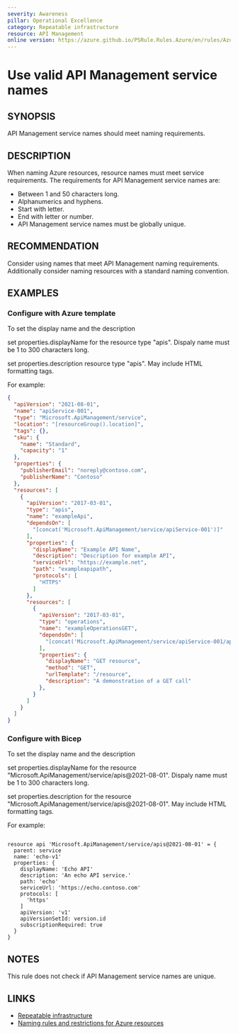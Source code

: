 ```yaml
---
severity: Awareness
pillar: Operational Excellence
category: Repeatable infrastructure
resource: API Management
online version: https://azure.github.io/PSRule.Rules.Azure/en/rules/Azure.APIM.Name/
---
```


# Use valid API Management service names

## SYNOPSIS

API Management service names should meet naming requirements.

## DESCRIPTION

When naming Azure resources, resource names must meet service requirements.
The requirements for API Management service names are:

- Between 1 and 50 characters long.
- Alphanumerics and hyphens.
- Start with letter.
- End with letter or number.
- API Management service names must be globally unique.

## RECOMMENDATION

Consider using names that meet API Management naming requirements.
Additionally consider naming resources with a standard naming convention.

## EXAMPLES

### Configure with Azure template

To set the display name and the description

set properties.displayName	for the resource type "apis". Dispaly name must be 1 to 300 characters long.

set	properties.description resource type "apis". May include HTML formatting tags.

For example:

```json
{
  "apiVersion": "2021-08-01",
  "name": "apiService-001",
  "type": "Microsoft.ApiManagement/service",
  "location": "[resourceGroup().location]",
  "tags": {},
  "sku": {
    "name": "Standard",
    "capacity": "1"
  },
  "properties": {
    "publisherEmail": "noreply@contoso.com",
    "publisherName": "Contoso"
  },
  "resources": [
    {
      "apiVersion": "2017-03-01",
      "type": "apis",
      "name": "exampleApi",
      "dependsOn": [
        "[concat('Microsoft.ApiManagement/service/apiService-001')]"
      ],
      "properties": {
        "displayName": "Example API Name",
        "description": "Description for example API",
        "serviceUrl": "https://example.net",
        "path": "exampleapipath",
        "protocols": [  
          "HTTPS"
        ]
      },
      "resources": [
        {
          "apiVersion": "2017-03-01",
          "type": "operations",
          "name": "exampleOperationsGET",
          "dependsOn": [
            "[concat('Microsoft.ApiManagement/service/apiService-001/apis/exampleApi')]"
          ],
          "properties": {
            "displayName": "GET resource",
            "method": "GET",
            "urlTemplate": "/resource",
            "description": "A demonstration of a GET call"
          },
        }
      ]
    }
  ]
}

```

### Configure with Bicep

To set the display name and the description

set properties.displayName	for the resource "Microsoft.ApiManagement/service/apis@2021-08-01". Dispaly name must be 1 to 300 characters long.

set	properties.description for the resource "Microsoft.ApiManagement/service/apis@2021-08-01". May include HTML formatting tags.

For example:

```bicep

resource api 'Microsoft.ApiManagement/service/apis@2021-08-01' = {
  parent: service
  name: 'echo-v1'
  properties: {
    displayName: 'Echo API'
    description: 'An echo API service.'
    path: 'echo'
    serviceUrl: 'https://echo.contoso.com'
    protocols: [
      'https'
    ]
    apiVersion: 'v1'
    apiVersionSetId: version.id
    subscriptionRequired: true
  }
}
```

## NOTES

This rule does not check if API Management service names are unique.

## LINKS

- [Repeatable infrastructure](https://docs.microsoft.com/azure/architecture/framework/devops/automation-infrastructure)
- [Naming rules and restrictions for Azure resources](https://docs.microsoft.com/azure/azure-resource-manager/management/resource-name-rules)
